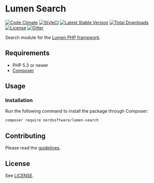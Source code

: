 # Lumen Search

[![Code Climate](https://codeclimate.com/github/nordsoftware/lumen-search/badges/gpa.svg)](https://codeclimate.com/github/nordsoftware/lumen-search)
[![StyleCI](https://styleci.io/repos/40891300/shield?style=flat)](https://styleci.io/repos/40891300)
[![Latest Stable Version](https://poser.pugx.org/nordsoftware/lumen-search/version)](https://packagist.org/packages/nordsoftware/lumen-search)
[![Total Downloads](https://poser.pugx.org/nordsoftware/lumen-search/downloads)](https://packagist.org/packages/nordsoftware/lumen-search)
[![License](https://img.shields.io/badge/license-MIT-blue.svg)](LICENSE)
[![Gitter](https://img.shields.io/gitter/room/norsoftware/open-source.svg?maxAge=2592000)](https://gitter.im/nordsoftware/open-source)

Search module for the [Lumen PHP framework](http://lumen.laravel.com/).

## Requirements

- PHP 5.3 or newer
- [Composer](http://getcomposer.org)

## Usage

### Installation

Run the following command to install the package through Composer:

```sh
composer require nordsoftware/lumen-search
```

## Contributing

Please read the [guidelines](.github/CONTRIBUTING.md).

## License

See [LICENSE](LICENSE).
